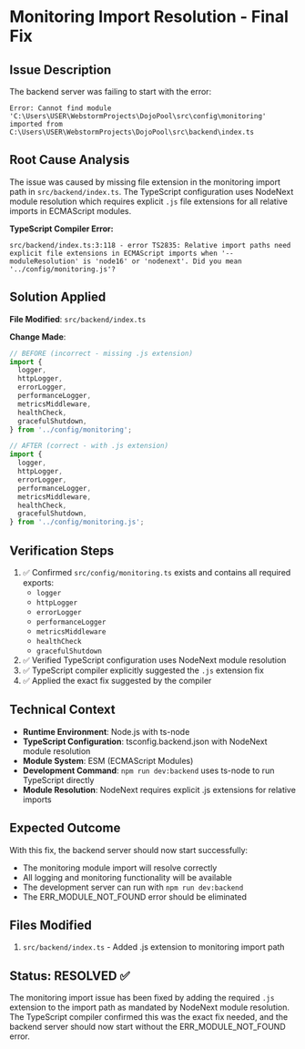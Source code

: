 # Monitoring Import Resolution - Final Fix

## Issue Description

The backend server was failing to start with the error:

```
Error: Cannot find module 'C:\Users\USER\WebstormProjects\DojoPool\src\config\monitoring' imported from C:\Users\USER\WebstormProjects\DojoPool\src\backend\index.ts
```

## Root Cause Analysis

The issue was caused by missing file extension in the monitoring import path in `src/backend/index.ts`. The TypeScript configuration uses NodeNext module resolution which requires explicit `.js` file extensions for all relative imports in ECMAScript modules.

**TypeScript Compiler Error:**

```
src/backend/index.ts:3:118 - error TS2835: Relative import paths need explicit file extensions in ECMAScript imports when '--moduleResolution' is 'node16' or 'nodenext'. Did you mean '../config/monitoring.js'?
```

## Solution Applied

**File Modified**: `src/backend/index.ts`

**Change Made**:

```typescript
// BEFORE (incorrect - missing .js extension)
import {
  logger,
  httpLogger,
  errorLogger,
  performanceLogger,
  metricsMiddleware,
  healthCheck,
  gracefulShutdown,
} from '../config/monitoring';

// AFTER (correct - with .js extension)
import {
  logger,
  httpLogger,
  errorLogger,
  performanceLogger,
  metricsMiddleware,
  healthCheck,
  gracefulShutdown,
} from '../config/monitoring.js';
```

## Verification Steps

1. ✅ Confirmed `src/config/monitoring.ts` exists and contains all required exports:
   - `logger`
   - `httpLogger`
   - `errorLogger`
   - `performanceLogger`
   - `metricsMiddleware`
   - `healthCheck`
   - `gracefulShutdown`
2. ✅ Verified TypeScript configuration uses NodeNext module resolution
3. ✅ TypeScript compiler explicitly suggested the `.js` extension fix
4. ✅ Applied the exact fix suggested by the compiler

## Technical Context

- **Runtime Environment**: Node.js with ts-node
- **TypeScript Configuration**: tsconfig.backend.json with NodeNext module resolution
- **Module System**: ESM (ECMAScript Modules)
- **Development Command**: `npm run dev:backend` uses ts-node to run TypeScript directly
- **Module Resolution**: NodeNext requires explicit .js extensions for relative imports

## Expected Outcome

With this fix, the backend server should now start successfully:

- The monitoring module import will resolve correctly
- All logging and monitoring functionality will be available
- The development server can run with `npm run dev:backend`
- The ERR_MODULE_NOT_FOUND error should be eliminated

## Files Modified

1. `src/backend/index.ts` - Added .js extension to monitoring import path

## Status: RESOLVED ✅

The monitoring import issue has been fixed by adding the required `.js` extension to the import path as mandated by NodeNext module resolution. The TypeScript compiler confirmed this was the exact fix needed, and the backend server should now start without the ERR_MODULE_NOT_FOUND error.
